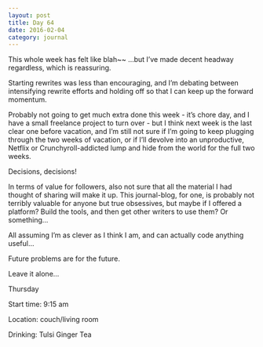 ```yaml
---
layout: post
title: Day 64
date: 2016-02-04
category: journal
---
```


This whole week has felt like blah~~ …but I’ve made decent headway regardless, which is reassuring. 

Starting rewrites was less than encouraging, and I’m debating between intensifying rewrite efforts and holding off so that I can keep up the forward momentum. 

Probably not going to get much extra done this week - it’s chore day, and I have a small freelance project to turn over - but I think next week is the last clear one before vacation, and I’m still not sure if I’m going to keep plugging through the two weeks of vacation, or if I’ll devolve into an unproductive, Netflix or Crunchyroll-addicted lump and hide from the world for the full two weeks. 

Decisions, decisions! 

In terms of value for followers, also not sure that all the material I had thought of sharing will make it up. This journal-blog, for one, is probably not terribly valuable for anyone but true obsessives, but maybe if I offered a platform? Build the tools, and then get other writers to use them? Or something… 

All assuming I’m as clever as I think I am, and can actually code anything useful… 

Future problems are for the future. 

Leave it alone…


Thursday

Start time: 9:15 am

Location: couch/living room

Drinking: Tulsi Ginger Tea
